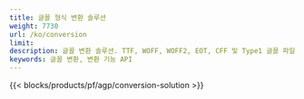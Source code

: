 ```yaml
---
title: 글꼴 형식 변환 솔루션 
weight: 7730
url: /ko/conversion
limit: 
description: 글꼴 변환 솔루션. TTF, WOFF, WOFF2, EOT, CFF 및 Type1 글꼴 파일을 위한 기본 API 및 무료 변환 애플리케이션.
keywords: 글꼴 변환, 변환 기능 API
---
```


{{< blocks/products/pf/agp/conversion-solution >}} 